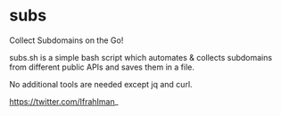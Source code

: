 # subs

Collect Subdomains on the Go!

subs.sh is a simple bash script which automates & collects subdomains from different public APIs and saves them in a file.

No additional tools are needed except jq and curl.

https://twitter.com/IfrahIman_
